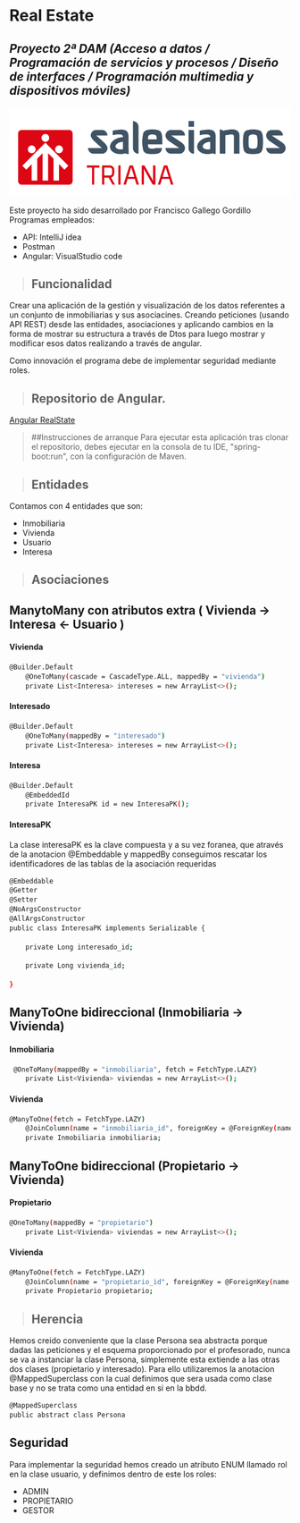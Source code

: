 # Real Estate
## _Proyecto 2ª DAM (Acceso a datos / Programación de servicios y procesos / Diseño de interfaces / Programación multimedia y dispositivos móviles)_

[![N|Solid](logo.png)](https://triana.salesianos.edu/colegio//nsolid)



Este proyecto ha sido desarrollado por Francisco Gallego Gordillo
Programas empleados:

- API: IntelliJ idea
- Postman
- Angular: VisualStudio code

>## Funcionalidad
  Crear una aplicación de la gestión y visualización de los datos referentes a un conjunto de inmobiliarias y sus asociacines.
  Creando peticiones (usando API REST) desde las entidades, asociaciones y aplicando cambios en la forma de mostrar su estructura a través de Dtos para luego mostrar y modificar esos datos realizando a través de angular.

  Como innovación el programa debe de implementar seguridad mediante roles.
  

>## Repositorio de Angular.
  [Angular RealState](https://github.com/miguelcamposedu/g4-realstate-frontend/tree/master/)
  
>##Instrucciones de arranque
  Para ejecutar esta aplicación tras clonar el repositorio, debes ejecutar en la consola de tu IDE, "spring-boot:run", con la configuración de Maven.


>## Entidades
  Contamos con 4 entidades que son:
  - Inmobiliaria
  - Vivienda
  - Usuario 
  - Interesa

  
>## Asociaciones
## ManytoMany con atributos extra ( Vivienda -> Interesa <- Usuario )

#### Vivienda
```sh
@Builder.Default
    @OneToMany(cascade = CascadeType.ALL, mappedBy = "vivienda")
    private List<Interesa> intereses = new ArrayList<>();
```
#### Interesado
```sh
@Builder.Default
    @OneToMany(mappedBy = "interesado")
    private List<Interesa> intereses = new ArrayList<>();
```
#### Interesa
```sh
@Builder.Default
    @EmbeddedId
    private InteresaPK id = new InteresaPK();
```
#### InteresaPK
La clase interesaPK es la clave compuesta y a su vez foranea, que através de la anotacion @Embeddable y mappedBy conseguimos rescatar los identificadores de las tablas de la asociación requeridas
```sh
@Embeddable
@Getter
@Setter
@NoArgsConstructor
@AllArgsConstructor
public class InteresaPK implements Serializable {

    private Long interesado_id;

    private Long vivienda_id;

}
```
## ManyToOne bidireccional (Inmobiliaria -> Vivienda)
#### Inmobiliaria
```sh
 @OneToMany(mappedBy = "inmobiliaria", fetch = FetchType.LAZY)
    private List<Vivienda> viviendas = new ArrayList<>();   
```
#### Vivienda
```sh
@ManyToOne(fetch = FetchType.LAZY)
    @JoinColumn(name = "inmobiliaria_id", foreignKey = @ForeignKey(name = "FK_VIVIENDA_INMOBILIARIA"))
    private Inmobiliaria inmobiliaria;
```

## ManyToOne bidireccional (Propietario -> Vivienda)
#### Propietario
```sh
@OneToMany(mappedBy = "propietario")
    private List<Vivienda> viviendas = new ArrayList<>();
```
#### Vivienda
```sh
@ManyToOne(fetch = FetchType.LAZY)
    @JoinColumn(name = "propietario_id", foreignKey = @ForeignKey(name = "FK_VIVIENDA_PROPIETARIO"))
    private Propietario propietario;
```
>## Herencia
Hemos creido conveniente que la clase Persona sea abstracta porque dadas las peticiones y el esquema proporcionado por el profesorado, nunca se va a instanciar la clase Persona, simplemente esta extiende a las otras dos clases (propietario y interesado). Para ello utilizaremos la anotacion @MappedSuperclass con la cual definimos que sera usada como clase base y no se trata como una entidad en si en la bbdd.
```sh
@MappedSuperclass
public abstract class Persona 
```


## Seguridad 

Para implementar la seguridad hemos creado un atributo ENUM llamado rol en la clase usuario, y definimos dentro de este los roles:
  - ADMIN
  - PROPIETARIO
  - GESTOR

